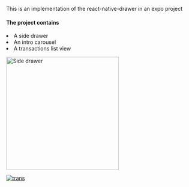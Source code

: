 This is an implementation of the react-native-drawer in an expo project

<h4>The project contains </h4>
<li>A side drawer</li>
<li>An intro carousel</li>
<li>A transactions list view</li>

<a href="https://ibb.co/HFhy3mm"><img src="https://i.ibb.co/5MK3wqq/menu.jpg" alt="Side drawer" width="300px" border="0"></a>

<a href="https://ibb.co/wz1W1wH"><img src="https://i.ibb.co/Nyzjzmh/trans.jpg" alt="trans" border="0"></a>

